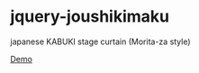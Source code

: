 # jquery-joushikimaku
japanese KABUKI stage curtain (Morita-za style)

[Demo](https://fka-shanghai.github.io/jquery-joushikimaku/index.html)
